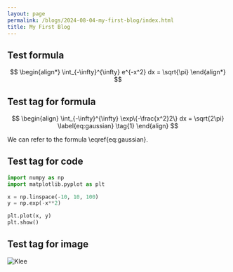 ```yaml
---
layout: page
permalink: /blogs/2024-08-04-my-first-blog/index.html
title: My First Blog
---
```


## Test formula

$$
\begin{align*}
\int_{-\infty}^{\infty} e^{-x^2} dx = \sqrt{\pi}
\end{align*}
$$

## Test tag for formula

$$
\begin{align}
\int_{-\infty}^{\infty} \exp\{-\frac{x^2}2\} dx = \sqrt{2\pi}
\label{eq:gaussian}
\tag{1}
\end{align}
$$

We can refer to the formula \eqref{eq:gaussian}.

## Test tag for code

```python
import numpy as np
import matplotlib.pyplot as plt

x = np.linspace(-10, 10, 100)
y = np.exp(-x**2)

plt.plot(x, y)
plt.show()
```

## Test tag for image

![Klee](https://chia202.github.io/images/klee1.png)
